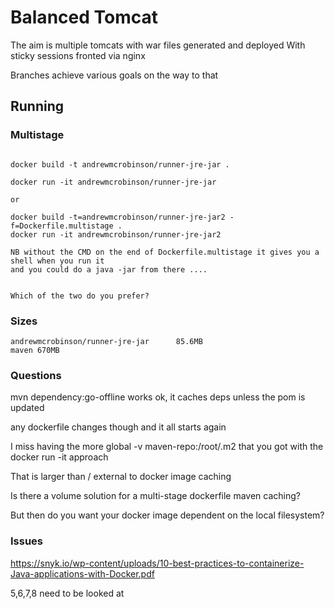 # Balanced Tomcat

The aim is multiple tomcats with war files generated and deployed
With sticky sessions fronted via nginx

Branches achieve various goals on the way to that

## Running


### Multistage

```

docker build -t andrewmcrobinson/runner-jre-jar .

docker run -it andrewmcrobinson/runner-jre-jar

or

docker build -t=andrewmcrobinson/runner-jre-jar2 -f=Dockerfile.multistage .
docker run -it andrewmcrobinson/runner-jre-jar2

NB without the CMD on the end of Dockerfile.multistage it gives you a shell when you run it
and you could do a java -jar from there ....


Which of the two do you prefer?

```

### Sizes

```
andrewmcrobinson/runner-jre-jar      85.6MB
maven 670MB
```

### Questions

mvn dependency:go-offline works ok, it caches deps unless the pom is updated

any dockerfile changes though and it all starts again

I miss having the more global -v maven-repo:/root/.m2 that you got with the docker run -it approach

That is larger than / external to docker image caching

Is there a volume solution for a multi-stage dockerfile maven caching?

But then do you want your docker image dependent on the local filesystem?

### Issues

https://snyk.io/wp-content/uploads/10-best-practices-to-containerize-Java-applications-with-Docker.pdf

5,6,7,8 need to be looked at


<!-- 6. Properly handle events to safely
terminate a Java application
Docker creates processes—such as PID 1—and they must
inherently handle process signals to function properly. This
is why you should avoid any of these variations:
• CMD “java” “-jar” “application.jar”
• CMD “start-app.sh”
Instead, use a lightweight init system, such as dumb-init,
to properly initialize the Java process with signals support:
• CMD “dumb-init” “java” “-jar”
 “application.jar” -->